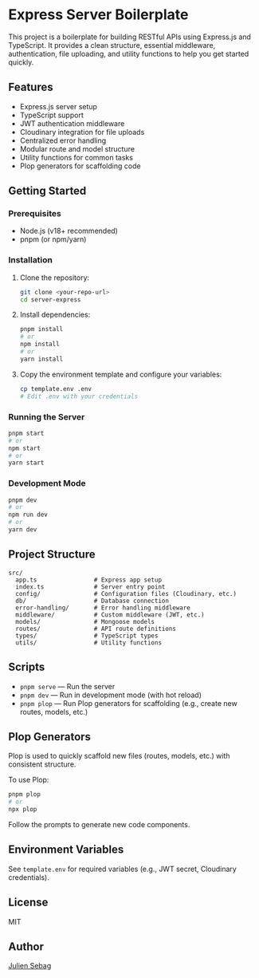 # Express Server Boilerplate

This project is a boilerplate for building RESTful APIs using Express.js and TypeScript. It provides a clean structure, essential middleware, authentication, file uploading, and utility functions to help you get started quickly.

## Features

- Express.js server setup
- TypeScript support
- JWT authentication middleware
- Cloudinary integration for file uploads
- Centralized error handling
- Modular route and model structure
- Utility functions for common tasks
- Plop generators for scaffolding code

## Getting Started

### Prerequisites

- Node.js (v18+ recommended)
- pnpm (or npm/yarn)

### Installation

1. Clone the repository:
   ```bash
   git clone <your-repo-url>
   cd server-express
   ```
2. Install dependencies:
   ```bash
   pnpm install
   # or
   npm install
   # or
   yarn install
   ```
3. Copy the environment template and configure your variables:
   ```bash
   cp template.env .env
   # Edit .env with your credentials
   ```

### Running the Server

```bash
pnpm start
# or
npm start
# or
yarn start
```

### Development Mode

```bash
pnpm dev
# or
npm run dev
# or
yarn dev
```

## Project Structure

```
src/
  app.ts                # Express app setup
  index.ts              # Server entry point
  config/               # Configuration files (Cloudinary, etc.)
  db/                   # Database connection
  error-handling/       # Error handling middleware
  middleware/           # Custom middleware (JWT, etc.)
  models/               # Mongoose models
  routes/               # API route definitions
  types/                # TypeScript types
  utils/                # Utility functions
```


## Scripts

- `pnpm serve` — Run the server
- `pnpm dev` — Run in development mode (with hot reload)
- `pnpm plop` — Run Plop generators for scaffolding (e.g., create new routes, models, etc.)

## Plop Generators

Plop is used to quickly scaffold new files (routes, models, etc.) with consistent structure.

To use Plop:

```bash
pnpm plop
# or
npx plop
```

Follow the prompts to generate new code components.

## Environment Variables

See `template.env` for required variables (e.g., JWT secret, Cloudinary credentials).

## License

MIT

## Author

[Julien Sebag](https://julien-sebag.com)
